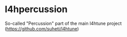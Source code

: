 # l4hpercussion

So-called "Percussion" part of the main l4htune project (https://github.com/suheti/l4htune)
